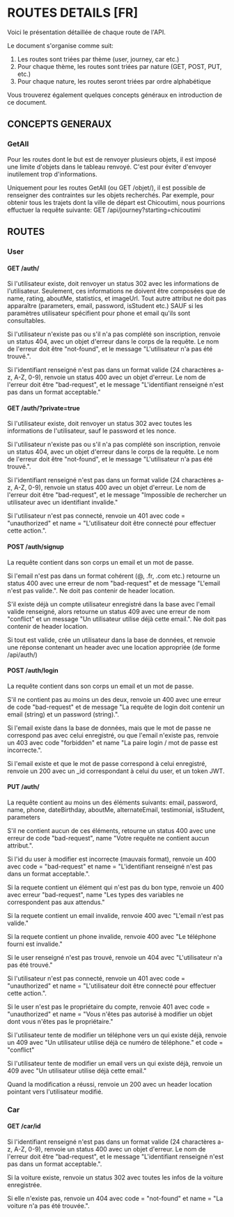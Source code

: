 # ROUTES DETAILS [FR]

Voici le présentation détaillée de chaque route de l'API.

Le document s'organise comme suit:
1. Les routes sont triées par thème (user, journey, car etc.)
2. Pour chaque thème, les routes sont triées par nature (GET, POST, PUT, etc.)
3. Pour chaque nature, les routes seront triées par ordre alphabétique

Vous trouverez également quelques concepts généraux en introduction de ce document. 


## CONCEPTS GENERAUX

### GetAll

Pour les routes dont le but est de renvoyer plusieurs objets, il est imposé une limite d'objets dans le tableau renvoyé. C'est pour éviter d'envoyer inutilement trop d'informations. 

Uniquement pour les routes GetAll (ou GET /objet/), il est possible de renseigner des contraintes sur les objets recherchés. Par exemple, pour obtenir tous les trajets dont la ville de départ est Chicoutimi, nous pourrions effuctuer la requête suivante:
GET /api/journey?starting=chicoutimi


## ROUTES

### User

#### GET /auth/<id>

Si l'utilisateur existe, doit renvoyer un status 302 avec les informations de l'utilisateur. Seulement, ces informations ne doivent être composées que de name, rating, aboutMe, statistics, et imageUrl. Tout autre attribut ne doit pas apparaître (parameters, email, password, isStudent etc.) SAUF si les paramètres utilisateur spécifient pour phone et email qu'ils sont consultables. 

Si l'utilisateur n'existe pas ou s'il n'a pas complété son inscription, renvoie un status 404, avec un objet d'erreur dans le corps de la requête. Le nom de l'erreur doit être "not-found", et le message "L'utilisateur n'a pas été trouvé.".

Si l'identifiant renseigné n'est pas dans un format valide (24 charactères a-z, A-Z, 0-9), renvoie un status 400 avec un objet d'erreur. Le nom de l'erreur doit être "bad-request", et le message "L'identifiant renseigné n'est pas dans un format acceptable."


#### GET /auth/<id>?private=true
Si l'utilisateur existe, doit renvoyer un status 302 avec toutes les informations de l'utilisateur, sauf le password et les nonce.

Si l'utilisateur n'existe pas ou s'il n'a pas complété son inscription, renvoie un status 404, avec un objet d'erreur dans le corps de la requête. Le nom de l'erreur doit être "not-found", et le message "L'utilisateur n'a pas été trouvé.".

Si l'identifiant renseigné n'est pas dans un format valide (24 charactères a-z, A-Z, 0-9), renvoie un status 400 avec un objet d'erreur. Le nom de l'erreur doit être "bad-request", et le message "Impossible de rechercher un utilisateur avec un identifiant invalide."

Si l'utilisateur n'est pas connecté, renvoie un 401 avec code = "unauthorized" et name = "L'utilisateur doit être connecté pour effectuer cette action.".


#### POST /auth/signup

La requête contient dans son corps un email et un mot de passe. 

Si l'email n'est pas dans un format cohérent (@, .fr, .com etc.) retourne un status 400 avec une erreur de nom "bad-request" et de message "L'email n'est pas valide.". Ne doit pas contenir de header location. 

S'il existe déjà un compte utilisateur enregistré dans la base avec l'email valide renseigné, alors retourne un status 409 avec une erreur de nom "conflict" et un message "Un utilisateur utilise déjà cette email.". Ne doit pas contenir de header location. 

Si tout est valide, crée un utilisateur dans la base de données, et renvoie une réponse contenant un header avec une location appropriée (de forme /api/auth/<id>)


#### POST /auth/login

La requête contient dans son corps un email et un mot de passe.

S'il ne contient pas au moins un des deux, renvoie un 400 avec une erreur de code "bad-request" et de message "La requête de login doit contenir un email (string) et un password (string).". 

Si l'email existe dans la base de données, mais que le mot de passe ne correspond pas avec celui enregistré, ou que l'email n'existe pas, renvoie un 403 avec code "forbidden" et name "La paire login / mot de passe est incorrecte.".

Si l'email existe et que le mot de passe correspond à celui enregistré, renvoie un 200 avec un _id correspondant à celui du user, et un token JWT. 


#### PUT /auth/<id>

La requête contient au moins un des éléments suivants: email, password, name, phone, dateBirthday, aboutMe, alternateEmail, testimonial, isStudent, parameters

S'il ne contient aucun de ces éléments, retourne un status 400 avec une erreur de code "bad-request", name "Votre requête ne contient aucun attribut.".

Si l'id du user à modifier est incorrecte (mauvais format), renvoie un 400 avec code = "bad-request" et name = "L'identifiant renseigné n'est pas dans un format acceptable.".

Si la requete contient un élément qui n'est pas du bon type, renvoie un 400 avec erreur "bad-request", name "Les types des variables ne correspondent pas aux attendus."

Si la requete contient un email invalide, renvoie 400 avec "L'email n'est pas valide."

Si la requete contient un phone invalide, renvoie 400 avec "Le téléphone fourni est invalide."

Si le user renseigné n'est pas trouvé, renvoie un 404 avec "L'utilisateur n'a pas été trouvé."

Si l'utilisateur n'est pas connecté, renvoie un 401 avec code = "unauthorized" et name = "L'utilisateur doit être connecté pour effectuer cette action.".

Si le user n'est pas le propriétaire du compte, renvoie 401 avec code = "unauthorized" et name = "Vous n'êtes pas autorisé à modifier un objet dont vous n'êtes pas le propriétaire."

Si l'utilisateur tente de modifier un téléphone vers un qui existe déjà, renvoie un 409 avec "Un utilisateur utilise déjà ce numéro de téléphone." et code = "conflict"

Si l'utilisateur tente de modifier un email vers un qui existe déjà, renvoie un 409 avec "Un utilisateur utilise déjà cette email."

Quand la modification a réussi, renvoie un 200 avec un header location pointant vers l'utilisateur modifié. 



### Car

#### GET /car/id

Si l'identifiant renseigné n'est pas dans un format valide (24 charactères a-z, A-Z, 0-9), renvoie un status 400 avec un objet d'erreur. Le nom de l'erreur doit être "bad-request", et le message "L'identifiant renseigné n'est pas dans un format acceptable.".

Si la voiture existe, renvoie un status 302 avec toutes les infos de la voiture enregistrée. 

Si elle n'existe pas, renvoie un 404 avec code = "not-found" et name = "La voiture n'a pas été trouvée.". 